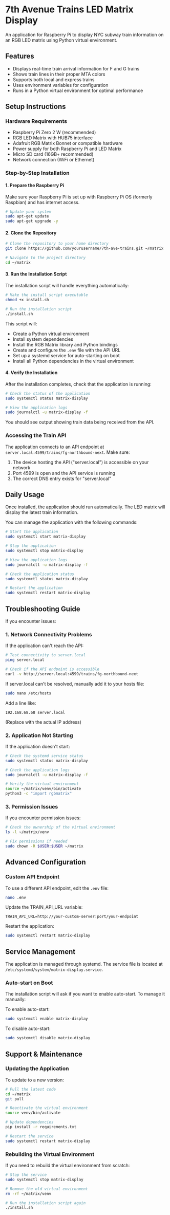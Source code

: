 # 7th Avenue Trains LED Matrix Display

An application for Raspberry Pi to display NYC subway train information on an RGB LED matrix using Python virtual environment.

## Features

- Displays real-time train arrival information for F and G trains
- Shows train lines in their proper MTA colors
- Supports both local and express trains
- Uses environment variables for configuration
- Runs in a Python virtual environment for optimal performance

## Setup Instructions

### Hardware Requirements

- Raspberry Pi Zero 2 W (recommended)
- RGB LED Matrix with HUB75 interface
- Adafruit RGB Matrix Bonnet or compatible hardware
- Power supply for both Raspberry Pi and LED Matrix
- Micro SD card (16GB+ recommended)
- Network connection (WiFi or Ethernet)

### Step-by-Step Installation

#### 1. Prepare the Raspberry Pi

Make sure your Raspberry Pi is set up with Raspberry Pi OS (formerly Raspbian) and has internet access.

```bash
# Update your system
sudo apt-get update
sudo apt-get upgrade -y
```

#### 2. Clone the Repository

```bash
# Clone the repository to your home directory
git clone https://github.com/yourusername/7th-ave-trains.git ~/matrix

# Navigate to the project directory
cd ~/matrix
```

#### 3. Run the Installation Script

The installation script will handle everything automatically:

```bash
# Make the install script executable
chmod +x install.sh

# Run the installation script
./install.sh
```

This script will:
- Create a Python virtual environment
- Install system dependencies
- Install the RGB Matrix library and Python bindings
- Create and configure the `.env` file with the API URL
- Set up a systemd service for auto-starting on boot
- Install all Python dependencies in the virtual environment

#### 4. Verify the Installation

After the installation completes, check that the application is running:

```bash
# Check the status of the application
sudo systemctl status matrix-display

# View the application logs
sudo journalctl -u matrix-display -f
```

You should see output showing train data being received from the API.

### Accessing the Train API

The application connects to an API endpoint at `server.local:4599/trains/fg-northbound-next`. Make sure:

1. The device hosting the API ("server.local") is accessible on your network
2. Port 4599 is open and the API service is running
3. The correct DNS entry exists for "server.local"

## Daily Usage

Once installed, the application should run automatically. The LED matrix will display the latest train information.

You can manage the application with the following commands:

```bash
# Start the application
sudo systemctl start matrix-display

# Stop the application
sudo systemctl stop matrix-display

# View the application logs
sudo journalctl -u matrix-display -f

# Check the application status
sudo systemctl status matrix-display

# Restart the application
sudo systemctl restart matrix-display
```

## Troubleshooting Guide

If you encounter issues:

### 1. Network Connectivity Problems

If the application can't reach the API:

```bash
# Test connectivity to server.local
ping server.local

# Check if the API endpoint is accessible
curl -v http://server.local:4599/trains/fg-northbound-next
```

If server.local can't be resolved, manually add it to your hosts file:

```bash
sudo nano /etc/hosts
```

Add a line like:
```
192.168.68.68 server.local
```
(Replace with the actual IP address)

### 2. Application Not Starting

If the application doesn't start:

```bash
# Check the systemd service status
sudo systemctl status matrix-display

# Check the application logs
sudo journalctl -u matrix-display -f

# Verify the virtual environment
source ~/matrix/venv/bin/activate
python3 -c "import rgbmatrix"
```

### 3. Permission Issues

If you encounter permission issues:

```bash
# Check the ownership of the virtual environment
ls -l ~/matrix/venv

# Fix permissions if needed
sudo chown -R $USER:$USER ~/matrix
```

## Advanced Configuration

### Custom API Endpoint

To use a different API endpoint, edit the `.env` file:

```bash
nano .env
```

Update the TRAIN_API_URL variable:
```
TRAIN_API_URL=http://your-custom-server:port/your-endpoint
```

Restart the application:
```bash
sudo systemctl restart matrix-display
```

## Service Management

The application is managed through systemd. The service file is located at `/etc/systemd/system/matrix-display.service`.

### Auto-start on Boot

The installation script will ask if you want to enable auto-start. To manage it manually:

To enable auto-start:
```bash
sudo systemctl enable matrix-display
```

To disable auto-start:
```bash
sudo systemctl disable matrix-display
```

## Support & Maintenance

### Updating the Application

To update to a new version:

```bash
# Pull the latest code
cd ~/matrix
git pull

# Reactivate the virtual environment
source venv/bin/activate

# Update dependencies
pip install -r requirements.txt

# Restart the service
sudo systemctl restart matrix-display
```

### Rebuilding the Virtual Environment

If you need to rebuild the virtual environment from scratch:

```bash
# Stop the service
sudo systemctl stop matrix-display

# Remove the old virtual environment
rm -rf ~/matrix/venv

# Run the installation script again
./install.sh
```